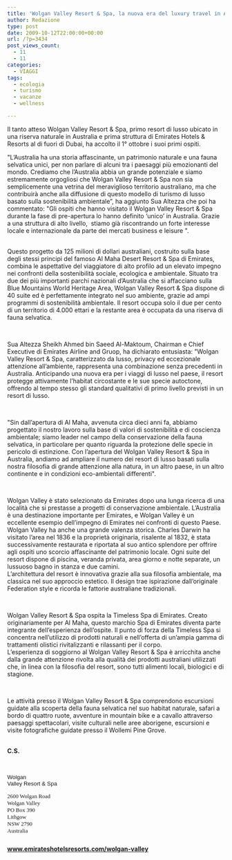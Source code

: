 ```yaml
---
title: 'Wolgan Valley Resort & Spa, la nuova era del luxury travel in Australia'
author: Redazione
type: post
date: 2009-10-12T22:00:00+00:00
url: /?p=3434
post_views_count:
  - 11
  - 11
categories:
  - VIAGGI
tags:
  - ecologia
  - turismo
  - vacanze
  - wellness

---
```

Il tanto atteso Wolgan Valley Resort & Spa, primo resort di lusso ubicato in una riserva naturale in Australia e prima struttura di Emirates Hotels & Resorts al di fuori di Dubai, ha accolto il 1&deg; ottobre i suoi primi ospiti.

"L&#8217;Australia ha una storia affascinante, un patrimonio naturale e una fauna selvatica unici, per non parlare di alcuni tra i paesaggi pi&ugrave; emozionanti del mondo. Crediamo che l&#8217;Australia abbia un grande potenziale e siamo estremamente orgogliosi che Wolgan Valley Resort & Spa non sia semplicemente una vetrina del meraviglioso territorio australiano, ma che contribuir&agrave; anche alla diffusione di questo modello di turismo di lusso basato sulla sostenibilit&agrave; ambientale&rdquo;, ha aggiunto Sua Altezza che poi ha commentato: "Gli ospiti che hanno visitato il Wolgan Valley Resort & Spa durante la fase di pre&#45;apertura lo hanno definito &lsquo;unico&rsquo; in Australia. Grazie a una struttura di alto livello,&nbsp; stiamo gi&agrave; riscontrando un forte interesse locale e internazionale da parte dei mercati business e leisure ".  
&nbsp;

Questo progetto da 125 milioni di dollari australiani, costruito sulla base degli stessi principi del famoso Al Maha Desert Resort & Spa di Emirates, combina le aspettative del viaggiatore di alto profilo ad un elevato impegno nei confronti della sostenibilit&agrave; sociale, ecologica e ambientale. Situato tra due dei pi&ugrave; importanti parchi nazionali d&#8217;Australia che si affacciano sulla Blue Mountains World Heritage Area, Wolgan Valley Resort & Spa dispone di 40 suite ed &egrave; perfettamente integrato nel suo ambiente, grazie ad ampi programmi di sostenibilit&agrave; ambientale. Il resort occupa solo il due per cento di un territorio di 4.000 ettari e la restante area &egrave; occupata da una riserva di fauna selvatica.

&nbsp;

Sua Altezza Sheikh Ahmed bin Saeed Al&#45;Maktoum, Chairman e Chief Executive di Emirates Airline and Gruop, ha dichiarato entusiasta: "Wolgan Valley Resort & Spa, caratterizzato da lusso, privacy ed eccezionale attenzione all&rsquo;ambiente, rappresenta una combinazione senza precedenti in Australia. Anticipando una nuova era per i viaggi di lusso nel paese, il resort protegge attivamente l&rsquo;habitat circostante e le sue specie autoctone, offrendo al tempo stesso gli standard qualitativi di primo livello previsti in un resort di lusso.

&nbsp;

"Sin dall&rsquo;apertura di Al Maha, avvenuta circa dieci anni fa, abbiamo progettato il nostro lavoro sulla base di valori di sostenibilit&agrave; e di coscienza ambientale; siamo leader nel campo della conservazione della fauna selvatica, in particolare per quanto riguarda la protezione delle specie in pericolo di estinzione. Con l&#8217;apertura del Wolgan Valley Resort & Spa in Australia, andiamo ad ampliare il numero dei resort di lusso basati sulla nostra filosofia di grande attenzione alla natura, in un altro paese, in un altro continente e in condizioni eco&#45;ambientali differenti".

&nbsp;

Wolgan Valley &egrave; stato selezionato da Emirates dopo una lunga ricerca di una localit&agrave; che si prestasse a progetti di conservazione ambientale. L&#8217;Australia &egrave; una destinazione importante per Emirates, e Wolgan Valley &egrave; un eccellente esempio dell&rsquo;impegno di Emirates nei confronti di questo Paese. Wolgan Valley ha anche una grande valenza storica. Charles Darwin ha visitato l&rsquo;area nel 1836 e la propriet&agrave; originaria, risalente al 1832, &egrave; stata successivamente restaurata e riportata al suo antico splendore per offrire agli ospiti uno scorcio affascinante del patrimonio locale. Ogni suite del resort dispone di piscina, veranda privata, area giorno e notte separate, un lussuoso bagno in stanza e due camini.  
L&#8217;architettura del resort &egrave; innovativa grazie alla sua filosofia ambientale, ma classica nel suo approccio estetico. Il design trae ispirazione dall&rsquo;originale Federation style e ricorda le fattorie australiane tradizionali.

&nbsp;

Wolgan Valley Resort & Spa ospita la Timeless Spa di Emirates. Creato originariamente per Al Maha, questo marchio Spa di Emirates diventa parte integrante dell&#8217;esperienza dell&rsquo;ospite. Il punto di forza della Timeless Spa si concentra nell&rsquo;utilizzo di prodotti naturali e nell&rsquo;offerta di un&rsquo;ampia gamma di trattamenti olistici rivitalizzanti e rilassanti per il corpo.  
L&#8217;esperienza di soggiorno al Wolgan Valley Resort & Spa &egrave; arricchita anche dalla grande attenzione rivolta alla qualit&agrave; dei prodotti australiani utilizzati che, in linea con la filosofia del resort, sono tutti alimenti locali, biologici e di stagione.

&nbsp;

Le attivit&agrave; presso il Wolgan Valley Resort & Spa comprendono escursioni guidate alla scoperta della fauna selvatica nel suo habitat naturale, safari a bordo di quattro ruote, avventure in mountain bike e a cavallo attraverso paesaggi spettacolari, visite culturali nelle aree aborigene, escursioni e visite fotografiche guidate presso il Wollemi Pine Grove.  
&nbsp;

**C.S.**

&nbsp;

<span class="Apple&#45;style&#45;span" style="font&#45;family: Arial; font&#45;size: 13px; white&#45;space: pre; &#45;webkit&#45;border&#45;horizontal&#45;spacing: 2px; &#45;webkit&#45;border&#45;vertical&#45;spacing: 2px; ">Wolgan Valley Resort & Spa</span>

<p style="margin&#45;top: 0px; margin&#45;right: 0px; margin&#45;bottom: 1.818em; margin&#45;left: 0px; padding&#45;top: 0px; padding&#45;right: 0px; padding&#45;bottom: 0px; padding&#45;left: 0px; ">
  <span style="font&#45;family: Verdana; "><span style="font&#45;size: small; ">2600 Wolgan Road<br /> Wolgan Valley<br /> PO Box 390<br /> Lithgow<br /> NSW 2790<br /> Australia</span></span>
</p>

<p style="margin&#45;top: 0px; margin&#45;right: 0px; margin&#45;bottom: 1.818em; margin&#45;left: 0px; padding&#45;top: 0px; padding&#45;right: 0px; padding&#45;bottom: 0px; padding&#45;left: 0px; ">
  <a href="https://www.emirateshotelsresorts.com/wolgan&#45;valley"><strong>www.emirateshotelsresorts.com/wolgan&#45;valley</strong></a>
</p>